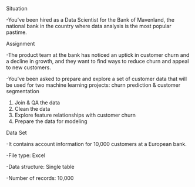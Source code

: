 Situation

-You've been hired as a Data Scientist for the Bank of Mavenland, the national bank in the country where data analysis is the most popular pastime.

Assignment

-The product team at the bank has noticed an uptick in customer churn and a decline in growth, and they want to find ways to reduce churn and appeal to new customers.

-You've been asked to prepare and explore a set of customer data that will be used for two machine learning projects: churn prediction & customer segmentation

1. Join & QA the data
3. Clean the data
4. Explore feature relationships with customer churn
5. Prepare the data for modeling

Data Set

-It contains account information for 10,000 customers at a European bank.

-File type: Excel

-Data structure: Single table

-Number of records: 10,000

